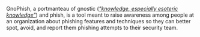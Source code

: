 GnoPhish, a portmanteau of gnostic (*["knowledge, especially esoteric knowledge"](https://www.dictionary.com/browse/gnostic)*) and phish, is a tool meant to raise awareness among people at an organization about phishing features and techniques so they can better spot, avoid, and report them phishing attempts to their security team.
